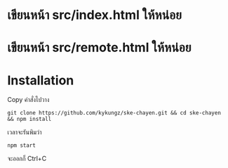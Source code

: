 # เขียนหน้า src/index.html ให้หน่อย
# เขียนหน้า src/remote.html ให้หน่อย
# Installation
Copy คำสั่งไปวาง
```
git clone https://github.com/kykungz/ske-chayen.git && cd ske-chayen && npm install
```

เวลาจะรันพิมว่า
```
npm start
```
จะออกก็ Ctrl+C
